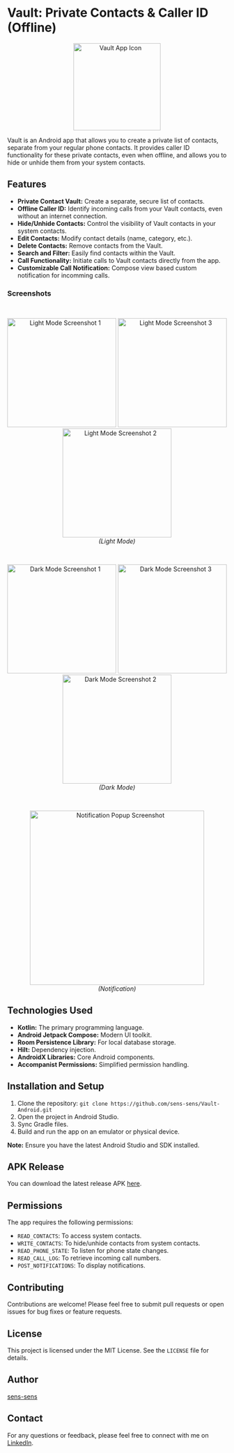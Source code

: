 # Vault: Private Contacts & Caller ID (Offline)

<p align="center">
  <img src="assets/app_icon.png" alt="Vault App Icon" width="200">
</p>

Vault is an Android app that allows you to create a private list of contacts, separate from your
regular phone contacts. It provides caller ID functionality for these private contacts, even when
offline, and allows you to hide or unhide them from your system contacts.

## Features

* **Private Contact Vault:** Create a separate, secure list of contacts.
* **Offline Caller ID:** Identify incoming calls from your Vault contacts, even without an internet
  connection.
* **Hide/Unhide Contacts:** Control the visibility of Vault contacts in your system contacts.
* **Edit Contacts:** Modify contact details (name, category, etc.).
* **Delete Contacts:** Remove contacts from the Vault.
* **Search and Filter:** Easily find contacts within the Vault.
* **Call Functionality:** Initiate calls to Vault contacts directly from the app.
* **Customizable Call Notification:** Compose view based custom notification for incomming calls.

### Screenshots

<br>
<p align="center">
  <img src="assets/screenshots/vault_screen_light.png" alt="Light Mode Screenshot 1" width="250">
  <img src="assets/screenshots/vault_screen_swipe_light.png" alt="Light Mode Screenshot 3" width="250">
  <img src="assets/screenshots/add_contacts_light.png" alt="Light Mode Screenshot 2" width="250">
  <br>
  <i>(Light Mode)</i>
</p>

<br>
<p align="center">
  <img src="assets/screenshots/vault_screen_dark.png" alt="Dark Mode Screenshot 1" width="250">
  <img src="assets/screenshots/vault_screen_swipe_dark.png" alt="Dark Mode Screenshot 3" width="250">
  <img src="assets/screenshots/add_contacts_dark.png" alt="Dark Mode Screenshot 2" width="250">
  <br>
  <i>(Dark Mode)</i>
</p>
<br>
<p align="center">
  <img align="top" src="assets/screenshots/popup.png" alt="Notification Popup Screenshot" width="400">
  <br>
<i>(Notification)</i>
</p>

## Technologies Used

* **Kotlin:** The primary programming language.
* **Android Jetpack Compose:** Modern UI toolkit.
* **Room Persistence Library:** For local database storage.
* **Hilt:** Dependency injection.
* **AndroidX Libraries:** Core Android components.
* **Accompanist Permissions:** Simplified permission handling.

## Installation and Setup

1. Clone the repository: `git clone https://github.com/sens-sens/Vault-Android.git`
2. Open the project in Android Studio.
3. Sync Gradle files.
4. Build and run the app on an emulator or physical device.

**Note:** Ensure you have the latest Android Studio and SDK installed.

## APK Release

You can download the latest release APK [here](link/to/your/release.apk).

## Permissions

The app requires the following permissions:

* `READ_CONTACTS`: To access system contacts.
* `WRITE_CONTACTS`: To hide/unhide contacts from system contacts.
* `READ_PHONE_STATE`: To listen for phone state changes.
* `READ_CALL_LOG`: To retrieve incoming call numbers.
* `POST_NOTIFICATIONS`: To display notifications.

## Contributing

Contributions are welcome! Please feel free to submit pull requests or open issues for bug fixes or
feature requests.

## License

This project is licensed under the MIT License. See the `LICENSE` file for details.

## Author

[sens-sens](https://github.com/sens-sens)

## Contact

For any questions or feedback, please feel free to connect with me
on [LinkedIn](https://www.linkedin.com/in/senthil-sens/).